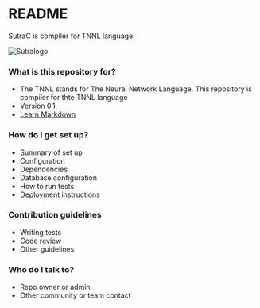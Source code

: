 # README #

SutraC is compiler for TNNL language. 

![Sutralogo](https://bitbucket.org/tnnc/sutrac/src/master/logo.jpg)  
### What is this repository for? ###

* The TNNL stands for The Neural Network Language. This repository is compiler for thte TNNL language  
* Version 0.1
* [Learn Markdown](https://bitbucket.org/tutorials/markdowndemo)

### How do I get set up? ###

* Summary of set up
* Configuration
* Dependencies
* Database configuration
* How to run tests
* Deployment instructions

### Contribution guidelines ###

* Writing tests
* Code review
* Other guidelines

### Who do I talk to? ###

* Repo owner or admin
* Other community or team contact